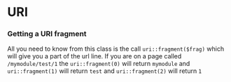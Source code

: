 URI
===

### Getting a URI fragment

All you need to know from this class is the call `uri::fragment($frag)` which
will give you a part of the url line. If you are on a page called 
`/mymodule/test/1` the `uri::fragment(0)` will return `mymodule` and 
`uri::fragment(1)` will return `test` and `uri::fragment(2)` will return `1`

